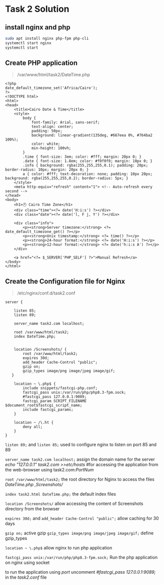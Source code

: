 # Task 2 Solution

## install nginx and php
```bash
sudo apt install nginx php-fpm php-cli 
systemctl start nginx
systemctl start 
```


## Create PHP application
> /var/www/html/task2/DateTime.php

```
<?php
date_default_timezone_set('Africa/Cairo');
?>
<!DOCTYPE html>
<html>
<head>
    <title>Cairo Date & Time</title>
    <style>
        body { 
            font-family: Arial, sans-serif; 
            text-align: center; 
            padding: 50px;
            background: linear-gradient(135deg, #667eea 0%, #764ba2 100%);
            color: white;
            min-height: 100vh;
        }
        .time { font-size: 3em; color: #fff; margin: 20px 0; }
        .date { font-size: 1.8em; color: #f0f0f0; margin: 10px 0; }
        .info { background: rgba(255,255,255,0.1); padding: 20px; border-radius: 10px; margin: 20px 0; }
        a { color: #fff; text-decoration: none; padding: 10px 20px; background: rgba(255,255,255,0.2); border-radius: 5px; }
    </style>
    <meta http-equiv="refresh" content="1"> <!-- Auto-refresh every second -->
</head>
<body>
    <h1>🕐 Cairo Time Zone</h1>
    <div class="time"><?= date('H:i:s') ?></div>
    <div class="date"><?= date('l, F j, Y') ?></div>
    
    <div class="info">
        <p><strong>Server timezone:</strong> <?= date_default_timezone_get() ?></p>
        <p><strong>Unix timestamp:</strong> <?= time() ?></p>
        <p><strong>24-hour format:</strong> <?= date('H:i:s') ?></p>
        <p><strong>12-hour format:</strong> <?= date('h:i:s A') ?></p>
    </div>
    
    <a href="<?= $_SERVER['PHP_SELF'] ?>">Manual Refresh</a>
</body>
</html>

```


## Create the Configuration file for Nginx

> /etc/nginx/conf.d/task2.conf

```
server {

    listen 85;
    listen 89;

    server_name task2.com localhost;

    root /var/www/html/task2;
    index DateTime.php;


    location /Screenshots/ {
        root /var/www/html/task2;
        expires 30d;
        add_header Cache-Control "public";
        gzip on;
        gzip_types image/png image/jpeg image/gif;
   }

    location ~ \.php$ {
        include snippets/fastcgi-php.conf;
        fastcgi_pass unix:/var/run/php/php8.3-fpm.sock;
        #fastcgi_pass 127.0.0.1:9089;
        fastcgi_param SCRIPT_FILENAME $document_root$fastcgi_script_name;
        include fastcgi_params;
    }

    location ~ /\.ht {
        deny all;
    }
}
```

`listen 89;` and `listen 85;` used to configure nginx to listen on port 85 and 89

`server_name task2.com localhost;` assign the domain name for the server
 _echo "127.0.0.1" task2.com >>etc/hosts_ #for accessing the application from the
 web-browser using task2.com:_PortNum_


`root /var/www/html/task2;` the root directory for Nginx to access the files _DateTime.php ,Screenshots/_

`index task2.html DateTime.php;` the default index files

`location /Screenshots/` allow accessing the content of Screenshots directory from the browser 

`expires 30d;`  and `add_header Cache-Control "public";`  allow caching for 30 days

`gzip on;` active gzip 
`gzip_types image/png image/jpeg image/gif;` define gzip_types


`location ~ \.php$`  allow nginx to run php application

`fastcgi_pass unix:/var/run/php/php8.3-fpm.sock;`  Run the php application on nginx using socket

to run the application using _port_ uncomment *#fastcgi_pass 127.0.0.1:9089;* in the _task2.conf_ file
